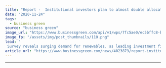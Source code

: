 ```yaml
---
title: "Report -  Institutional investors plan to almost double allocations to renewables by 2025"
date: "2020-11-24"
tags: 
  - business green
source: "business green"
image_url: "https://www.businessgreen.com/api/v1/wps/7fc5ae0/ec5bffc8-b5a9-45e1-9f48-5644fd45c239/3/Wind-turbines-992820568-185x114.png"
image_fp: "/assets/img/post_thumbnails/110.png"
lead: "
 Survey reveals surging demand for renewables, as leading investment firms ramp up clean energy ambitions ..."
article_url: "https://www.businessgreen.com/news/4023879/report-institutional-investors-plan-double-allocations-renewables-2025"
---
```


---
